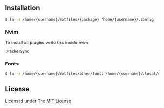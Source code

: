 ## Installation
```sh
$ ln -s /home/{username}/dotfiles/{package} /home/{username}/.config
```

### Nvim
To install all plugins write this inside nvim

```nvim
:PackerSync
```

### Fonts 
```sh
$ ln -s /home/{username}/dotfiles/other/fonts /home/{username}/.local/share/fonts
```

## License
Licensed under [The MIT License](https://opensource.org/license/mit/)
